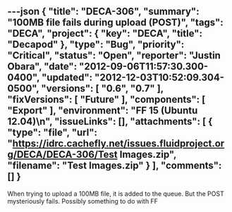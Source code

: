 ---json
{
  "title": "DECA-306",
  "summary": "100MB file fails during upload (POST)",
  "tags": "DECA",
  "project": {
    "key": "DECA",
    "title": "Decapod"
  },
  "type": "Bug",
  "priority": "Critical",
  "status": "Open",
  "reporter": "Justin Obara",
  "date": "2012-09-06T11:57:30.300-0400",
  "updated": "2012-12-03T10:52:09.304-0500",
  "versions": [
    "0.6",
    "0.7"
  ],
  "fixVersions": [
    "Future"
  ],
  "components": [
    "Export"
  ],
  "environment": "FF 15 (Ubuntu 12.04)\n",
  "issueLinks": [],
  "attachments": [
    {
      "type": "file",
      "url": "https://idrc.cachefly.net/issues.fluidproject.org/DECA/DECA-306/Test Images.zip",
      "filename": "Test Images.zip"
    }
  ],
  "comments": []
}
---
When trying to upload a 100MB file, it is added to the queue. But the POST mysteriously fails. Possibly something to do with FF

        